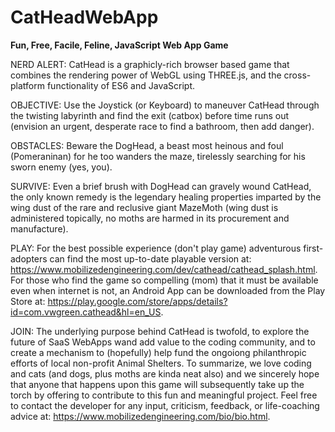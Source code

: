 # CatHeadWebApp
<b>Fun, Free, Facile, Feline, JavaScript Web App Game</b>

NERD ALERT: CatHead is a graphicly-rich browser based game that combines the rendering power of WebGL using THREE.js, and the cross-platform functionality of ES6 and JavaScript.

OBJECTIVE: Use the Joystick (or Keyboard) to maneuver CatHead through the twisting labyrinth and find the exit (catbox) before time runs out (envision an urgent, desperate race to find a bathroom, then add danger).

OBSTACLES: Beware the DogHead, a beast most heinous and foul (Pomeraninan) for he too wanders the maze, tirelessly searching for his sworn enemy (yes, you).

SURVIVE: Even a brief brush with DogHead can gravely wound CatHead, the only known remedy is the legendary healing properties imparted by the wing dust of the rare and reclusive giant MazeMoth (wing dust is administered topically, no moths are harmed in its procurement and manufacture).

PLAY:  For the best possible experience (don't play game) adventurous first-adopters can find the most up-to-date playable version at:
https://www.mobilizedengineering.com/dev/cathead/cathead_splash.html.
For those who find the game so compelling (mom) that it must be available even when internet is not, an Android App can be downloaded from the Play Store at: https://play.google.com/store/apps/details?id=com.vwgreen.cathead&hl=en_US.

JOIN: The underlying purpose behind CatHead is twofold, to explore the future of SaaS WebApps wand add value to the coding community, and to create a mechanism to (hopefully) help fund the ongoiong philanthropic efforts of local non-profit Animal Shelters.  To summarize, we love coding and cats (and dogs, plus moths are kinda neat also) and we sincerely hope that anyone that happens upon this game will subsequently take up the torch by offering to contribute to this fun and meaningful project.  Feel free to contact the developer for any input, criticism, feedback, or life-coaching advice at: https://www.mobilizedengineering.com/bio/bio.html.
